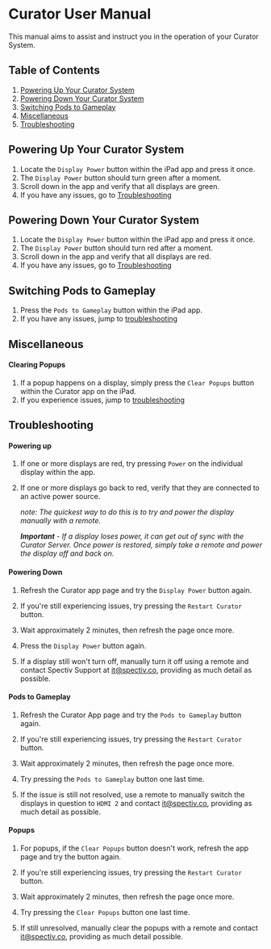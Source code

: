 # Curator User Manual
This manual aims to assist and instruct you in the operation of your Curator System.

## Table of Contents
1. [Powering Up Your Curator System](#powering-up-your-curator-system)
1. [Powering Down Your Curator System](#powering-down-your-curator-system)
1. [Switching Pods to Gameplay](#switching-pods-to-gameplay)
1. [Miscellaneous](#miscellaneous)
1. [Troubleshooting](#troubleshooting)

## Powering Up Your Curator System
1. Locate the `Display Power` button within the iPad app and press it once.
1. The `Display Power` button should turn green after a moment.
1. Scroll down in the app and verify that all displays are green.
1. If you have any issues, go to [Troubleshooting](#powering-up)

## Powering Down Your Curator System
1. Locate the `Display Power` button within the iPad app and press it once.
1. The `Display Power` button should turn red after a moment.
1. Scroll down in the app and verify that all displays are red.
1. If you have any issues, go to [Troubleshooting](#powering-down)

## Switching Pods to Gameplay
1. Press the `Pods to Gameplay` button within the iPad app.
2. If you have any issues, jump to [troubleshooting](#pods-to-gameplay)

## Miscellaneous

#### Clearing Popups
1. If a popup happens on a display, simply press the `Clear Popups` button within the Curator app on the iPad.
2. If you experience issues, jump to [troubleshooting](#popups)

## Troubleshooting

#### Powering up
1. If one or more displays are red, try pressing `Power` on the individual display within the app.

1. If one or more displays go back to red, verify that they are connected to an active power source.  

   _note: The quickest way to do this is to try and power the display manually with a remote._  

   _**Important** - If a display loses power, it can get out of sync with the Curator Server. Once power is restored, simply take a remote and power the display off and back on._

#### Powering Down
1. Refresh the Curator app page and try the `Display Power` button again.

1. If you're still experiencing issues, try pressing the `Restart Curator` button.

1. Wait approximately 2 minutes, then refresh the page once more.

1. Press the `Display Power` button again.

1. If a display still won't turn off, manually turn it off using a remote and contact Spectiv Support at it@spectiv.co, providing as much detail as possible.

#### Pods to Gameplay
1. Refresh the Curator App page and try the `Pods to Gameplay` button again.

1. If you're still experiencing issues, try pressing the `Restart Curator` button.

1. Wait approximately 2 minutes, then refresh the page once more.

1. Try pressing the `Pods to Gameplay` button one last time.

1. If the issue is still not resolved, use a remote to manually switch the displays in question to `HDMI 2` and contact it@spectiv.co, providing as much detail as possible.

#### Popups
1. For popups, if the `Clear Popups` button doesn't work, refresh the app page and try the button again.

1. If you're still experiencing issues, try pressing the `Restart Curator` button.

1. Wait approximately 2 minutes, then refresh the page once more.

1. Try pressing the `Clear Popups` button one last time.

1. If still unresolved, manually clear the popups with a remote and contact it@spectiv.co, providing as much detail possible.